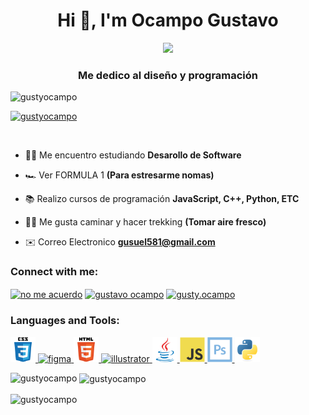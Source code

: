 
<h1 align="center">Hi 👋, I'm Ocampo Gustavo</h1>
<div class="header" align="center">
  <img src="https://media1.giphy.com/media/v1.Y2lkPTc5MGI3NjExczQ1ajgwNDQ3ODg2ZmZxN2I3cWJtcG10aTA0bjh1d3l3OGp4MHZoMyZlcD12MV9pbnRlcm5hbF9naWZfYnlfaWQmY3Q9Zw/qgQUggAC3Pfv687qPC/giphy.gif">
</div>
<h3 align="center">Me dedico al diseño y programación</h3>

<p align="left"> <img src="https://komarev.com/ghpvc/?username=gustyocampo&label=Profile%20views&color=0e75b6&style=flat" alt="gustyocampo" /> </p>

<p align="left"> <a href="https://github.com/ryo-ma/github-profile-trophy"><img src="https://github-profile-trophy.vercel.app/?username=gustyocampo" alt="gustyocampo" /></a> </p>

<p align="left"> <a href="https://twitter.com/" target="blank"><img src="https://img.shields.io/twitter/follow/?logo=twitter&style=for-the-badge" alt="" /></a> </p>

- 👩‍💻 Me encuentro estudiando **Desarollo de Software**

- 🏎️ Ver FORMULA 1 **(Para estresarme nomas)**

- 📚 Realizo cursos de programación **JavaScript, C++, Python, ETC**

- 🚶‍♂️ Me gusta caminar y hacer trekking **(Tomar aire fresco)**

- ✉️ Correo Electronico **gusuel581@gmail.com**

<h3 align="left">Connect with me:</h3>
<p align="left">
<a href="https://twitter.com/no me acuerdo" target="blank"><img align="center" src="https://raw.githubusercontent.com/rahuldkjain/github-profile-readme-generator/master/src/images/icons/Social/twitter.svg" alt="no me acuerdo" height="30" width="40" /></a>
<a href="https://fb.com/gustavo ocampo" target="blank"><img align="center" src="https://raw.githubusercontent.com/rahuldkjain/github-profile-readme-generator/master/src/images/icons/Social/facebook.svg" alt="gustavo ocampo" height="30" width="40" /></a>
<a href="https://instagram.com/gusty.ocampo" target="blank"><img align="center" src="https://raw.githubusercontent.com/rahuldkjain/github-profile-readme-generator/master/src/images/icons/Social/instagram.svg" alt="gusty.ocampo" height="30" width="40" /></a>
</p>

<h3 align="left">Languages and Tools:</h3>
<p align="left"> <a href="https://www.w3schools.com/css/" target="_blank" rel="noreferrer"> <img src="https://raw.githubusercontent.com/devicons/devicon/master/icons/css3/css3-original-wordmark.svg" alt="css3" width="40" height="40"/> </a> <a href="https://www.figma.com/" target="_blank" rel="noreferrer"> <img src="https://www.vectorlogo.zone/logos/figma/figma-icon.svg" alt="figma" width="40" height="40"/> </a> <a href="https://www.w3.org/html/" target="_blank" rel="noreferrer"> <img src="https://raw.githubusercontent.com/devicons/devicon/master/icons/html5/html5-original-wordmark.svg" alt="html5" width="40" height="40"/> </a> <a href="https://www.adobe.com/in/products/illustrator.html" target="_blank" rel="noreferrer"> <img src="https://www.vectorlogo.zone/logos/adobe_illustrator/adobe_illustrator-icon.svg" alt="illustrator" width="40" height="40"/> </a> <a href="https://www.java.com" target="_blank" rel="noreferrer"> <img src="https://raw.githubusercontent.com/devicons/devicon/master/icons/java/java-original.svg" alt="java" width="40" height="40"/> </a> <a href="https://developer.mozilla.org/en-US/docs/Web/JavaScript" target="_blank" rel="noreferrer"> <img src="https://raw.githubusercontent.com/devicons/devicon/master/icons/javascript/javascript-original.svg" alt="javascript" width="40" height="40"/> </a> <a href="https://www.photoshop.com/en" target="_blank" rel="noreferrer"> <img src="https://raw.githubusercontent.com/devicons/devicon/master/icons/photoshop/photoshop-line.svg" alt="photoshop" width="40" height="40"/> </a> <a href="https://www.python.org" target="_blank" rel="noreferrer"> <img src="https://raw.githubusercontent.com/devicons/devicon/master/icons/python/python-original.svg" alt="python" width="40" height="40"/> </a> </p>

<p><img align="left" src="https://github-readme-stats.vercel.app/api/top-langs?username=gustyocampo&show_icons=true&locale=en&layout=compact" alt="gustyocampo" /></p>

<p>&nbsp;<img align="center" src="https://github-readme-stats.vercel.app/api?username=gustyocampo&show_icons=true&locale=en" alt="gustyocampo" /></p>

<p><img align="center" src="https://github-readme-streak-stats.herokuapp.com/?user=gustyocampo&" alt="gustyocampo" /></p>

<!--
### Hi there 👋
<div class="header" align="center">
  <img src="https://media1.giphy.com/media/v1.Y2lkPTc5MGI3NjExczQ1ajgwNDQ3ODg2ZmZxN2I3cWJtcG10aTA0bjh1d3l3OGp4MHZoMyZlcD12MV9pbnRlcm5hbF9naWZfYnlfaWQmY3Q9Zw/qgQUggAC3Pfv687qPC/giphy.gif">
  <h3>Hola, Soy Ocampo Gustavo</h3>
  <h4>Me dedico al diseño y programación.<br>Me adapto y aprendo rapido.</h4>
</div>

### SOBRE MI
-Me gusta caminar y hacer trekking.🚶‍♂️<br>
-Ver FORMULA 1.🏎️<br>
-Actualmente me encuentro estudiando.📚<br>
-Estoy realizando cursos de progrmación e diseño.📖<br>

### TRABAJO CON...
<div class="logo" align="center" justify-conteent = "space-around">
  <img src="https://cdn.icon-icons.com/icons2/4037/PNG/512/python_brands_icon_256644.png" width="40">
  <img src="https://cdn.icon-icons.com/icons2/4037/PNG/512/html_brands_icon_256597.png" width="40">
  <img src="https://cdn.icon-icons.com/icons2/4037/PNG/512/basic_visual_brands_icon_256601.png" width="40">
  <img src="https://cdn.icon-icons.com/icons2/2098/PNG/512/figma_icon_128866.png" width="40">
  <img src="https://cdn.icon-icons.com/icons2/936/PNG/512/github-logo_icon-icons.com_73546.png" width="40">
</div>

<div class="mystats" align="center">
  [![Anurag's GitHub stats](https://github-readme-stats.vercel.app/api?username=GustyOcampo&theme=dark)](https://github.com/anuraghazra/github-readme-stats)
</div>
-->


<!--
**GustyOcampo/GustyOcampo** is a ✨ _special_ ✨ repository because its `README.md` (this file) appears on your GitHub profile.

Here are some ideas to get you started:

- 🔭 I’m currently working on ...
- 🌱 I’m currently learning ...
- 👯 I’m looking to collaborate on ...
- 🤔 I’m looking for help with ...
- 💬 Ask me about ...
- 📫 How to reach me: ...
- 😄 Pronouns: ...
- ⚡ Fun fact: ...
-->
